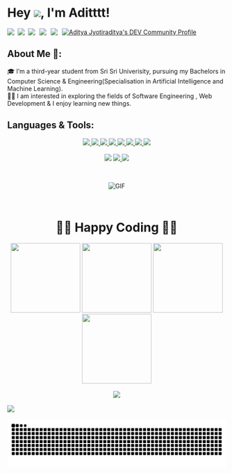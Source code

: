 # Hey <img src="https://github.com/TheDudeThatCode/TheDudeThatCode/blob/master/Assets/Hi.gif" width="29px">, I'm Aditttt!
<a href="https://www.instagram.com/thesunjrs/">
  <img align="left" width="24px" src="https://cdn.jsdelivr.net/npm/simple-icons@v3/icons/instagram.svg"  />
<a href="https://www.linkedin.com/in/aditya-jyotiraditya-72050b212/">
  <img align="left" width="24px" src="https://cdn.jsdelivr.net/npm/simple-icons@v3/icons/linkedin.svg"  />
</a>
<a href="https://twitter.com/thesunjrs">
  <img align="left" width="26px" src="https://cdn.jsdelivr.net/npm/simple-icons@v3/icons/twitter.svg" />
</a>
<a href="mailto:adityaish212@gmail.com">
  <img align="left" width="26px" src="https://cdn.jsdelivr.net/npm/simple-icons@v3/icons/gmail.svg" />
</a>
<a href="https://www.youtube.com/channel/UCaWUoIkTf5RmMpVusYR1wig">
  <img align="left" width="26px" src="https://cdn.jsdelivr.net/npm/simple-icons@v3/icons/youtube.svg" />
</a> 
  <a href="https://dev.to/thesunjrs">
  <img src="https://d2fltix0v2e0sb.cloudfront.net/dev-badge.svg" alt="Aditya Jyotiraditya's DEV Community Profile" height="30" width="30">
</a>

<br />

## About Me 🚀:
🎓 I’m a third-year student from Sri Sri Univerisity, pursuing my Bachelors in Computer Science & Engineering(Specialisation in Artificial Intelligence and Machine Learning). </br>
👨‍💻   I am interested in exploring the fields of Software Engineering , Web Development & I enjoy learning new things. </br>
<h2>Languages & Tools: </h2>

<p align="center">
 <a href="https://en.wikipedia.org/wiki/C_(programming_language)">
  <code><img src="https://img.shields.io/badge/c%20-%2300599C.svg?&style=for-the-badge&logo=c&logoColor=white"/></code>
    <a href="https://en.wikipedia.org/wiki/C%2B%2B">
  <code><img src="https://img.shields.io/badge/C%2B%2B-00599C?style=for-the-badge&logo=c%2B%2B&logoColor=white"/></code>
  </a>
   <a href="https://en.wikipedia.org/wiki/Java">
     <code><img height="50" src="https://img.shields.io/badge/Java-ED8B00?style=for-the-badge&logo=java&logoColor=white"></code>
   </a>
  
   <a href="https://en.wikipedia.org/wiki/Linux">
            <code><img height="50" img src="https://img.shields.io/badge/Linux-FCC624?style=for-the-badge&logo=linux&logoColor=black"></code>
   </a>
    <a href="https://github.com/thesunjrs">
  <code><img height="50" src="https://www.vectorlogo.zone/logos/github/github-ar21.svg"></code>
  </a>
    <a href="https://en.wikipedia.org/wiki/Red_Hat">
            <code><img height="50" img src="https://img.shields.io/badge/Red%20Hat-EE0000?style=for-the-badge&logo=redhat&logoColor=white"></code>
   </a>   
  <a href="https://en.wikipedia.org/wiki/HTML5">
  <code><img height="50" src="https://www.vectorlogo.zone/logos/w3_html5/w3_html5-ar21.svg"></code>
  </a>
  <a href="https://en.wikipedia.org/wiki/CSS#CSS_3">
  <code><img height="50" src="https://upload.wikimedia.org/wikipedia/commons/d/d5/CSS3_logo_and_wordmark.svg"></code>
    </a>
   
  <br />
   
   
   <br />
   <a href"https://en.wikipedia.org/wiki/Exercism">
  <code><img height="50" src="https://img.shields.io/badge/Exercism-009CAB?style=for-the-badge&logo=exercism&logoColor=white"></code>
  </a>
  <a href="https://en.wikipedia.org/wiki/WordPress">
  <code><img height="50" src="https://www.vectorlogo.zone/logos/wordpress/wordpress-ar21.svg"></code>
  </a>
  <a href="https://en.wikipedia.org/wiki/Visual_Studio_Code">
  <code><img height="50" src="https://img.shields.io/badge/Visual_Studio_Code-0078D4?style=for-the-badge&logo=visual%20studio%20code&logoColor=white"></code>
    </a>
   </p>
  <br />
  <p align="center">
   <img align="center" alt="GIF" src="https://i.stack.imgur.com/NSHyg.gif" width="400" height="300" /></p>
  <br />
  <h1 align="center">👨‍💻 Happy Coding 👨‍💻</h1>
 <p align="center"> <img src="https://octodex.github.com/images/welcometocat.png" height="160px" width="160px"> <img src="https://octodex.github.com/images/daftpunktocat-thomas.gif" height="160px" width="160px"> <img src="https://octodex.github.com/images/daftpunktocat-guy.gif" height="160px" width="160px"> <img
src="https://octodex.github.com/images/filmtocat.png" height="160px" width="160px"></p>
 <p align="center"><img src="https://raw.githubusercontent.com/TheDudeThatCode/TheDudeThatCode/master/Assets/Mario_Gameplay.gif">


![](https://hit.yhype.me/github/profile?user_id=70430987)

![github contribution grid snake animation](https://raw.githubusercontent.com/adnahmed/adnahmed/output/github-snake.svg)
